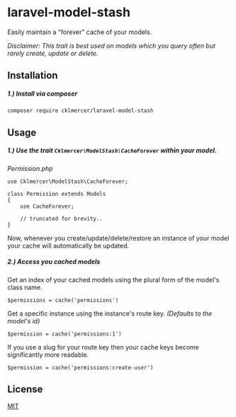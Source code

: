 # laravel-model-stash
Easily maintain a "forever" cache of your models.

*Disclaimer: This trait is best used on models which you query often but rarely create, update or delete.*

## Installation
##### 1.) Install via composer
```
composer require cklmercer/laravel-model-stash
```
## Usage
##### 1.) Use the trait `Cklmercer\ModelStash\CacheForever` within your model.
_Permission.php_
```
use Cklmercer\ModelStash\CacheForever;

class Permission extends Models 
{
    use CacheForever;
     
    // truncated for brevity..
}
```

Now, whenever you create/update/delete/restore an instance of your model your cache will automatically be updated.

##### 2.) Access you cached models

Get an index of your cached models using the plural form of the model's class name.
```
$permissions = cache('permissions')
```

Get a specific instance using the instance's route key. _(Defaults to the model's id)_
```
$permission = cache('permissions:1')
```

If you use a slug for your route key then your cache keys become significantly more readable.
```
$permission = cache('permissions:create-user')
```

## License
[MIT](http://opensource.org/licenses/MIT)
